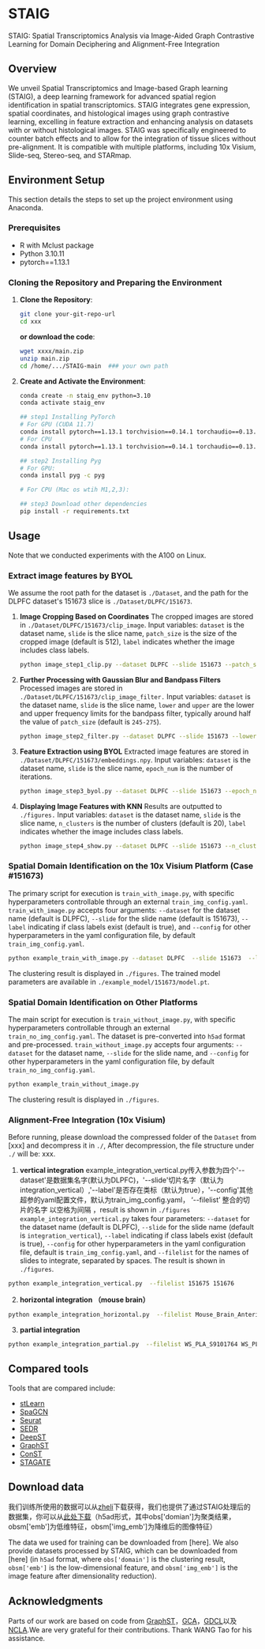 # STAIG
STAIG: Spatial Transcriptomics Analysis via Image-Aided Graph Contrastive Learning for Domain Deciphering and Alignment-Free Integration
## Overview
We unveil Spatial Transcriptomics and Image-based Graph learning (STAIG), a deep learning framework for advanced spatial region identification in spatial transcriptomics. STAIG integrates gene expression, spatial coordinates, and histological images using graph contrastive learning, excelling in feature extraction and enhancing analysis on datasets with or without histological images. STAIG was specifically engineered to counter batch effects and to allow for the integration of tissue slices without pre-alignment. It is compatible with multiple platforms, including 10x Visium, Slide-seq, Stereo-seq, and STARmap.

## Environment Setup

This section details the steps to set up the project environment using Anaconda.

### Prerequisites

- R with Mclust package
- Python 3.10.11
- pytorch==1.13.1

### Cloning the Repository and Preparing the Environment

1. **Clone the Repository**:
   ```bash
   git clone your-git-repo-url
   cd xxx
   ```
   **or download the code**:
   ```bash
   wget xxxx/main.zip
   unzip main.zip
   cd /home/.../STAIG-main  ### your own path
   ```
2. **Create and Activate the Environment**:
   ```bash
   conda create -n staig_env python=3.10
   conda activate staig_env
   
   ## step1 Installing PyTorch 
   # For GPU (CUDA 11.7)
   conda install pytorch==1.13.1 torchvision==0.14.1 torchaudio==0.13.1 pytorch-cuda=11.7 -c pytorch -c nvidia
   # For CPU
   conda install pytorch==1.13.1 torchvision==0.14.1 torchaudio==0.13.1 -c pytorch

   ## step2 Installing Pyg
   # For GPU:
   conda install pyg -c pyg
   
   # For CPU (Mac os wtih M1,2,3):
   
   ## step3 Download other dependencies
   pip install -r requirements.txt
   ```
## Usage
Note that we conducted experiments with the A100 on Linux. 
### Extract image features by BYOL
We assume the root path for the dataset is `./Dataset`, and the path for the DLPFC dataset's 151673 slice is `./Dataset/DLPFC/151673`.

1. **Image Cropping Based on Coordinates**
   The cropped images are stored in `./Dataset/DLPFC/151673/clip_image`.
   Input variables: `dataset` is the dataset name, `slide` is the slice name, `patch_size` is the size of the cropped image (default is 512), `label` indicates whether the image includes class labels.
   ```bash
   python image_step1_clip.py --dataset DLPFC --slide 151673 --patch_size 512 --label True
   ```
2. **Further Processing with Gaussian Blur and Bandpass Filters**
   Processed images are stored in `./Dataset/DLPFC/151673/clip_image_filter.`
   Input variables: `dataset` is the dataset name, `slide` is the slice name, `lower` and `upper` are the lower and upper frequency limits for the bandpass filter, typically around half the value of `patch_size` (default is `245-275`).
   ```bash
   python image_step2_filter.py --dataset DLPFC --slide 151673 --lower 245 --upper 275
   ```
3. **Feature Extraction using BYOL**
   Extracted image features are stored in `./Dataset/DLPFC/151673/embeddings.npy`.
   Input variables: `dataset` is the dataset name, `slide` is the slice name, `epoch_num` is the number of iterations.
   ```bash
   python image_step3_byol.py --dataset DLPFC --slide 151673 --epoch_num 200
   ```

4. **Displaying Image Features with KNN**
   Results are outputted to `./figures.`
   Input variables: `dataset` is the dataset name, `slide` is the slice name, `n_clusters` is the number of clusters (default is 20), `label` indicates whether the image includes class labels.
   ```bash
   python image_step4_show.py --dataset DLPFC --slide 151673 --n_clusters 20 --label True
   ```
### Spatial Domain Identification on the 10x Visium Platform (Case #151673)
The primary script for execution is `train_with_image.py`, with specific hyperparameters controllable through an external `train_img_config.yaml`.
`train_with_image.py` accepts four arguments: `--dataset` for the dataset name (default is DLPFC), `--slide` for the slide name (default is 151673), `--label` indicating if class labels exist (default is true), and `--config` for other hyperparameters in the yaml configuration file, by default `train_img_config.yaml`.
```bash
python example_train_with_image.py --dataset DLPFC  --slide 151673  --label True --config train_img_config.yaml
```
The clustering result is displayed in `./figures`.
The trained model parameters are available in `./example_model/151673/model.pt`.

### Spatial Domain Identification on Other Platforms
The main script for execution is `train_without_image.py`, with specific hyperparameters controllable through an external `train_no_img_config.yaml`.
The dataset is pre-converted into `h5ad` format and pre-processed.
`train_without_image.py` accepts four arguments: `--dataset` for the dataset name, `--slide` for the slide name, and `--config` for other hyperparameters in the yaml configuration file, by default `train_no_img_config.yaml`.

```bash
python example_train_without_image.py 
```
The clustering result is displayed in `./figures`.

### Alignment-Free Integration (10x Visium)
Before running, please download the compressed folder of the `Dataset` from [xxx] and decompress it in `./`, After decompression, the file structure under `./` will be: xxx.


1. **vertical integration**
example_integration_vertical.py传入参数为四个'--dataset'是数据集名字(默认为DLPFC)，'--slide'切片名字（默认为integration_vertical）,'--label'是否存在类标（默认为true），'--config'其他超参的yaml配置文件，默认为train_img_config.yaml， ‘--filelist’ 整合的切片的名字 以空格为间隔 ，result is shown in `./figures`
`example_integration_vertical.py` takes four parameters: `--dataset` for the dataset name (default is DLPFC), `--slide` for the slide name (default is `integration_vertical`), `--label` indicating if class labels exist (default is true), `--config` for other hyperparameters in the yaml configuration file, default is `train_img_config.yaml`, and `--filelist` for the names of slides to integrate, separated by spaces. The result is shown in `./figures`.

```bash
python example_integration_vertical.py  --filelist 151675 151676
```
2. **horizontal integration （mouse brain）**
```bash
python example_integration_horizontal.py  --filelist Mouse_Brain_Anterior Mouse_Brain_Posterior
```
3. **partial integration**
```bash
python example_integration_partial.py  --filelist WS_PLA_S9101764 WS_PLA_S9101765 WS_PLA_S9101767
```

## Compared tools
Tools that are compared include: 
* [stLearn](https://github.com/BiomedicalMachineLearning/stLearn)
* [SpaGCN](https://github.com/jianhuupenn/SpaGCN)
* [Seurat](https://satijalab.org/seurat/)
* [SEDR](https://github.com/JinmiaoChenLab/SEDR/)
* [DeepST](https://github.com/JiangBioLab/DeepST)
* [GraphST](https://github.com/JinmiaoChenLab/GraphST)
* [ConST](https://github.com/ys-zong/conST)
* [STAGATE](https://github.com/zhanglabtools/STAGATE)

## Download data
我们训练所使用的数据可以从[zheli](xxxx)下载获得，我们也提供了通过STAIG处理后的数据集，你可以从[此处下载](xxxx)（h5ad形式，其中obs['domian']为聚类结果，obsm['emb']为低维特征，obsm['img_emb']为降维后的图像特征）

The data we used for training can be downloaded from [here]. We also provide datasets processed by STAIG, which can be downloaded from [here] (in `h5ad` format, where `obs['domain']` is the clustering result, `obsm['emb']` is the low-dimensional feature, and `obsm['img_emb']` is the image feature after dimensionality reduction).

## Acknowledgments
Parts of our work are based on code from [GraphST](https://github.com/JinmiaoChenLab/GraphST)，[GCA](https://github.com/CRIPAC-DIG/GCA)，[GDCL](https://github.com/hzhao98/GDCL)以及[NCLA](https://github.com/shenxiaocam/NCLA).We are very grateful for their contributions. Thank WANG Tao for his assistance.


